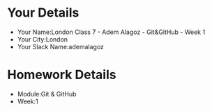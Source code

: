 <!--

The title for your pull request should be made in this format

CITY CLASS_NO - FIRST_NAME LAST_NAME - MODULE - WEEK_NO

For example,

London Class 7 - Chris Owen - HTMl/CSS - Week 1

-->

# Your Details

- Your Name:London Class 7 - Adem Alagoz - Git&GitHub - Week 1
- Your City:London
- Your Slack Name:ademalagoz

# Homework Details

- Module:Git & GitHub
- Week:1

